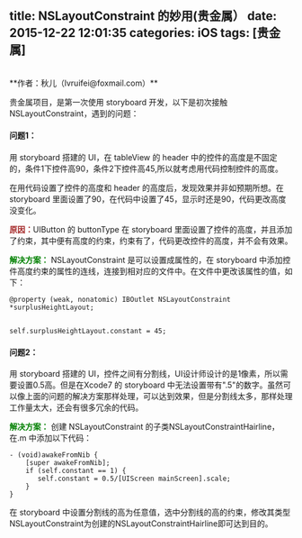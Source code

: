 title: NSLayoutConstraint 的妙用(贵金属）
date: 2015-12-22 12:01:35
categories: iOS
tags: [贵金属]
---


<br>
**作者：秋儿（lvruifei@foxmail.com）**

<br>

贵金属项目，是第一次使用 storyboard 开发，以下是初次接触 NSLayoutConstraint，遇到的问题：

<!-- more -->
####	问题1：
用 storyboard 搭建的 UI，在 tableView 的 header 中的控件的高度是不固定的，条件1下控件高90，条件2下控件高45,所以就考虑用代码控制控件的高度。

在用代码设置了控件的高度和 header 的高度后，发现效果并非如预期所想。在 storyboard 里面设置了90，在代码中设置了45，显示时还是90，代码更改高度没变化。

<font color=brown>**原因：**</font>UIButton 的 buttonType
在 storyboard 里面设置了控件的高度，并且添加了约束，其中便有高度的约束，约束有了，代码更改控件的高度，并不会有效果。


<font color=green>**解决方案：**</font>
NSLayoutConstraint 是可以设置成属性的，在 storyboard 中添加控件高度约束的属性的连线，连接到相对应的文件中。在文件中更改该属性的值，如下：

	@property (weak, nonatomic) IBOutlet NSLayoutConstraint *surplusHeightLayout;

	
	self.surplusHeightLayout.constant = 45;

####	问题2：
用 storyboard 搭建的 UI，控件之间有分割线，UI设计师设计的是1像素，所以需要设置0.5高。但是在Xcode7 的 storyboard 中无法设置带有".5"的数字。虽然可以像上面的问题的解决方案那样处理，可以达到效果，但是分割线太多，那样处理工作量太大，还会有很多冗余的代码。

<font color=green>**解决方案：**</font>
 创建 NSLayoutConstraint 的子类NSLayoutConstraintHairline，在.m 中添加以下代码：


	- (void)awakeFromNib {
        [super awakeFromNib];
        if (self.constant == 1) {
           self.constant = 0.5/[UIScreen mainScreen].scale;
        }
	}

在 storyboard 中设置分割线的高为任意值，选中分割线的高的约束，修改其类型NSLayoutConstraint为创建的NSLayoutConstraintHairline即可达到目的。
